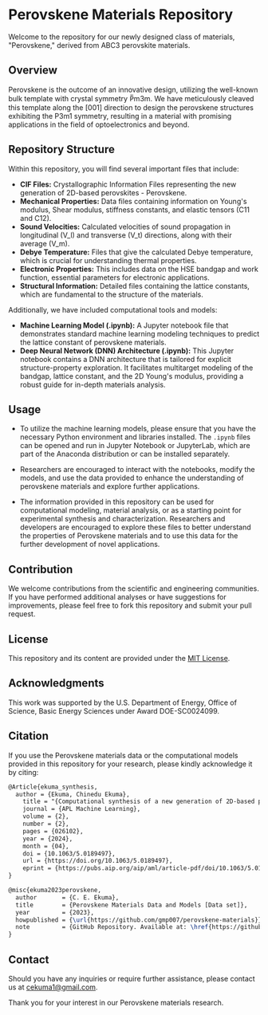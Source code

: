 # Perovskene Materials Repository

Welcome to the repository for our newly designed class of materials, "Perovskene," derived from ABC3 perovskite materials.

## Overview

Perovskene is the outcome of an innovative design, utilizing the well-known bulk template with crystal symmetry P&#773;m3m. We have meticulously cleaved this template along the [001] direction to design the perovskene structures exhibiting the P3m1 symmetry, resulting in a material with promising applications in the field of optoelectronics and beyond.

## Repository Structure

Within this repository, you will find several important files that include:

- **CIF Files:** Crystallographic Information Files representing the new generation of 2D-based perovskites - Perovskene.
- **Mechanical Properties:** Data files containing information on Young's modulus, Shear modulus, stiffness constants, and elastic tensors (C11 and C12).
- **Sound Velocities:** Calculated velocities of sound propagation in longitudinal (V_l) and transverse (V_t) directions, along with their average (V_m).
- **Debye Temperature:** Files that give the calculated Debye temperature, which is crucial for understanding thermal properties.
- **Electronic Properties:** This includes data on the HSE bandgap and work function, essential parameters for electronic applications.
- **Structural Information:** Detailed files containing the lattice constants, which are fundamental to the structure of the materials.

Additionally, we have included computational tools and models:

- **Machine Learning Model (.ipynb):** A Jupyter notebook file that demonstrates standard machine learning modeling techniques to predict the lattice constant of perovskene materials.
- **Deep Neural Network (DNN) Architecture (.ipynb):** This Jupyter notebook contains a DNN architecture that is tailored for explicit structure-property exploration. It facilitates multitarget modeling of the bandgap, lattice constant, and the 2D Young's modulus, providing a robust guide for in-depth materials analysis.

## Usage

- To utilize the machine learning models, please ensure that you have the necessary Python environment and libraries installed. The `.ipynb` files can be opened and run in Jupyter Notebook or JupyterLab, which are part of the Anaconda distribution or can be installed separately.

- Researchers are encouraged to interact with the notebooks, modify the models, and use the data provided to enhance the understanding of perovskene materials and explore further applications.

- The information provided in this repository can be used for computational modeling, material analysis, or as a starting point for experimental synthesis and characterization. Researchers and developers are encouraged to explore these files to better understand the properties of Perovskene materials and to use this data for the further development of novel applications.

## Contribution

We welcome contributions from the scientific and engineering communities. If you have performed additional analyses or have suggestions for improvements, please feel free to fork this repository and submit your pull request.

## License

This repository and its content are provided under the [MIT License](LICENSE).


## Acknowledgments

This work was supported by the U.S. Department of Energy, Office of Science, Basic Energy Sciences under Award DOE-SC0024099.


## Citation

If you use the Perovskene materials data or the computational models provided in this repository for your research, please kindly acknowledge it by citing:
```latex
@Article{ekuma_synthesis,
  author = {Ekuma, Chinedu Ekuma},
    title = "{Computational synthesis of a new generation of 2D-based perovskite quantum materials}",
    journal = {APL Machine Learning},
    volume = {2},
    number = {2},
    pages = {026102},
    year = {2024},
    month = {04},
    doi = {10.1063/5.0189497},
    url = {https://doi.org/10.1063/5.0189497},
    eprint = {https://pubs.aip.org/aip/aml/article-pdf/doi/10.1063/5.0189497/19865006/026102\_1\_5.0189497.pdf},
}
```

```latex
@misc{ekuma2023perovskene,
  author       = {C. E. Ekuma},
  title        = {Perovskene Materials Data and Models [Data set]},
  year         = {2023},
  howpublished = {\url{https://github.com/gmp007/perovskene-materials}},
  note         = {GitHub Repository. Available at: \href{https://github.com/gmp007/perovskene-materials}{PerovskeneMaterialDatabase}},
}
```



## Contact

Should you have any inquiries or require further assistance, please contact us at [cekuma1@gmail.com](mailto:cekuma1@gmail.com).

Thank you for your interest in our Perovskene materials research.

